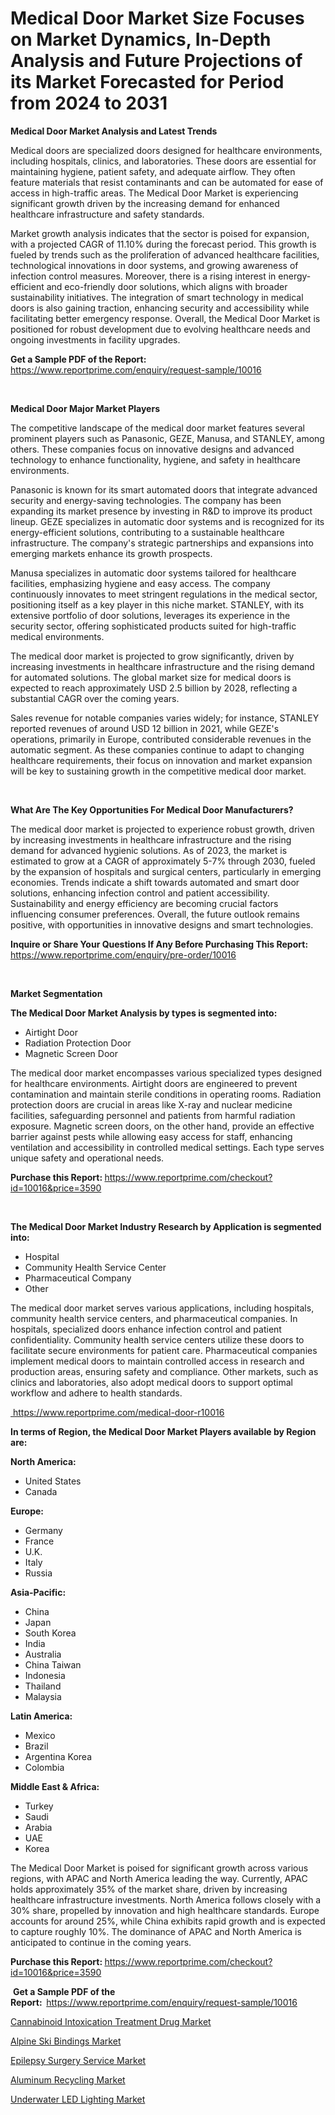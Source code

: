 <p><h1>Medical Door Market Size Focuses on Market Dynamics, In-Depth Analysis and Future Projections of its Market Forecasted for Period from 2024 to 2031</h1></p><p><strong>Medical Door Market Analysis and Latest Trends</strong></p>
<p><p>Medical doors are specialized doors designed for healthcare environments, including hospitals, clinics, and laboratories. These doors are essential for maintaining hygiene, patient safety, and adequate airflow. They often feature materials that resist contaminants and can be automated for ease of access in high-traffic areas. The Medical Door Market is experiencing significant growth driven by the increasing demand for enhanced healthcare infrastructure and safety standards.</p><p>Market growth analysis indicates that the sector is poised for expansion, with a projected CAGR of 11.10% during the forecast period. This growth is fueled by trends such as the proliferation of advanced healthcare facilities, technological innovations in door systems, and growing awareness of infection control measures. Moreover, there is a rising interest in energy-efficient and eco-friendly door solutions, which aligns with broader sustainability initiatives. The integration of smart technology in medical doors is also gaining traction, enhancing security and accessibility while facilitating better emergency response. Overall, the Medical Door Market is positioned for robust development due to evolving healthcare needs and ongoing investments in facility upgrades.</p></p>
<p><strong>Get a Sample PDF of the Report:&nbsp;</strong> <a href="https://www.reportprime.com/enquiry/request-sample/10016?utm_campaign=1789&utm_medium=2&utm_source=Github&utm_content=ia&utm_term=28112024&utm_id=medical-door">https://www.reportprime.com/enquiry/request-sample/10016</a></p>
<p>&nbsp;</p>
<p><strong>Medical Door Major Market Players</strong></p>
<p><p>The competitive landscape of the medical door market features several prominent players such as Panasonic, GEZE, Manusa, and STANLEY, among others. These companies focus on innovative designs and advanced technology to enhance functionality, hygiene, and safety in healthcare environments.</p><p>Panasonic is known for its smart automated doors that integrate advanced security and energy-saving technologies. The company has been expanding its market presence by investing in R&D to improve its product lineup. GEZE specializes in automatic door systems and is recognized for its energy-efficient solutions, contributing to a sustainable healthcare infrastructure. The company's strategic partnerships and expansions into emerging markets enhance its growth prospects.</p><p>Manusa specializes in automatic door systems tailored for healthcare facilities, emphasizing hygiene and easy access. The company continuously innovates to meet stringent regulations in the medical sector, positioning itself as a key player in this niche market. STANLEY, with its extensive portfolio of door solutions, leverages its experience in the security sector, offering sophisticated products suited for high-traffic medical environments.</p><p>The medical door market is projected to grow significantly, driven by increasing investments in healthcare infrastructure and the rising demand for automated solutions. The global market size for medical doors is expected to reach approximately USD 2.5 billion by 2028, reflecting a substantial CAGR over the coming years.</p><p>Sales revenue for notable companies varies widely; for instance, STANLEY reported revenues of around USD 12 billion in 2021, while GEZE's operations, primarily in Europe, contributed considerable revenues in the automatic segment. As these companies continue to adapt to changing healthcare requirements, their focus on innovation and market expansion will be key to sustaining growth in the competitive medical door market.</p></p>
<p>&nbsp;</p>
<p><strong>What Are The Key Opportunities For Medical Door Manufacturers?</strong></p>
<p><p>The medical door market is projected to experience robust growth, driven by increasing investments in healthcare infrastructure and the rising demand for advanced hygienic solutions. As of 2023, the market is estimated to grow at a CAGR of approximately 5-7% through 2030, fueled by the expansion of hospitals and surgical centers, particularly in emerging economies. Trends indicate a shift towards automated and smart door solutions, enhancing infection control and patient accessibility. Sustainability and energy efficiency are becoming crucial factors influencing consumer preferences. Overall, the future outlook remains positive, with opportunities in innovative designs and smart technologies.</p></p>
<p><strong>Inquire or Share Your Questions If Any Before Purchasing This Report:</strong> <a href="https://www.reportprime.com/enquiry/pre-order/10016?utm_campaign=1789&utm_medium=2&utm_source=Github&utm_content=ia&utm_term=28112024&utm_id=medical-door">https://www.reportprime.com/enquiry/pre-order/10016</a></p>
<p>&nbsp;</p>
<p><strong>Market Segmentation</strong></p>
<p><strong>The Medical Door Market Analysis by types is segmented into:</strong></p>
<p><ul><li>Airtight Door</li><li>Radiation Protection Door</li><li>Magnetic Screen Door</li></ul></p>
<p><p>The medical door market encompasses various specialized types designed for healthcare environments. Airtight doors are engineered to prevent contamination and maintain sterile conditions in operating rooms. Radiation protection doors are crucial in areas like X-ray and nuclear medicine facilities, safeguarding personnel and patients from harmful radiation exposure. Magnetic screen doors, on the other hand, provide an effective barrier against pests while allowing easy access for staff, enhancing ventilation and accessibility in controlled medical settings. Each type serves unique safety and operational needs.</p></p>
<p><strong>Purchase this Report:&nbsp;</strong><a href="https://www.reportprime.com/checkout?id=10016&price=3590&utm_campaign=1789&utm_medium=2&utm_source=Github&utm_content=ia&utm_term=28112024&utm_id=medical-door">https://www.reportprime.com/checkout?id=10016&price=3590</a></p>
<p>&nbsp;</p>
<p><strong>The Medical Door Market Industry Research by Application is segmented into:</strong></p>
<p><ul><li>Hospital</li><li>Community Health Service Center</li><li>Pharmaceutical Company</li><li>Other</li></ul></p>
<p><p>The medical door market serves various applications, including hospitals, community health service centers, and pharmaceutical companies. In hospitals, specialized doors enhance infection control and patient confidentiality. Community health service centers utilize these doors to facilitate secure environments for patient care. Pharmaceutical companies implement medical doors to maintain controlled access in research and production areas, ensuring safety and compliance. Other markets, such as clinics and laboratories, also adopt medical doors to support optimal workflow and adhere to health standards.</p></p>
<p><a href="https://www.reportprime.com/medical-door-r10016?utm_campaign=1789&utm_medium=2&utm_source=Github&utm_content=ia&utm_term=28112024&utm_id=medical-door">&nbsp;https://www.reportprime.com/medical-door-r10016</a></p>
<p><strong>In terms of Region, the Medical Door Market Players available by Region are:</strong></p>
<p>
    <p> <strong> North America: </strong>
        <ul>
            <li>United States</li>
            <li>Canada</li>
        </ul>
        </p> 
    <p> <strong> Europe: </strong>
        <ul>
            <li>Germany</li>
            <li>France</li>
            <li>U.K.</li>
            <li>Italy</li>
            <li>Russia</li>
        </ul>
        </p> 
    <p> <strong> Asia-Pacific: </strong>
        <ul>
            <li>China</li>
            <li>Japan</li>
            <li>South Korea</li>
            <li>India</li>
            <li>Australia</li>
            <li>China Taiwan</li>
            <li>Indonesia</li>
            <li>Thailand</li>
            <li>Malaysia</li>
        </ul>
        </p> 
    <p> <strong> Latin America: </strong>
        <ul>
            <li>Mexico</li>
            <li>Brazil</li>
            <li>Argentina Korea</li>
            <li>Colombia</li>
        </ul>
        </p> 
    <p> <strong> Middle East & Africa: </strong>
        <ul>
            <li>Turkey</li>
            <li>Saudi</li>
            <li>Arabia</li>
            <li>UAE</li>
            <li>Korea</li>
        </ul>
    </p>
    </p>
<p><p>The Medical Door Market is poised for significant growth across various regions, with APAC and North America leading the way. Currently, APAC holds approximately 35% of the market share, driven by increasing healthcare infrastructure investments. North America follows closely with a 30% share, propelled by innovation and high healthcare standards. Europe accounts for around 25%, while China exhibits rapid growth and is expected to capture roughly 10%. The dominance of APAC and North America is anticipated to continue in the coming years.</p></p>
<p><strong>Purchase this Report: </strong><a href="https://www.reportprime.com/checkout?id=10016&price=3590&utm_campaign=1789&utm_medium=2&utm_source=Github&utm_content=ia&utm_term=28112024&utm_id=medical-door">https://www.reportprime.com/checkout?id=10016&price=3590</a></p>
<p>&nbsp;<strong>Get a Sample PDF of the Report:&nbsp;&nbsp;</strong><a href="https://www.reportprime.com/enquiry/request-sample/10016?utm_campaign=1789&utm_medium=2&utm_source=Github&utm_content=ia&utm_term=28112024&utm_id=medical-door">https://www.reportprime.com/enquiry/request-sample/10016</a></p>
<p><strong></strong></p>
<p><p><a href="https://issuu.com/reportprime-2/docs/cannabinoid-intoxication-treatment-_de37918d53934b?utm_campaign=1789&utm_medium=2&utm_source=Github&utm_content=ia&utm_term=28112024&utm_id=medical-door">Cannabinoid Intoxication Treatment Drug Market</a></p><p><a href="https://www.linkedin.com/pulse/global-alpine-ski-bindings-market-share-growth-opportunities-efgkc?utm_campaign=1789&utm_medium=2&utm_source=Github&utm_content=ia&utm_term=28112024&utm_id=medical-door">Alpine Ski Bindings Market</a></p><p><a href="https://issuu.com/reportprime-2/docs/epilepsy-surgery-service-market-siz_12b1eb31f1090f?utm_campaign=1789&utm_medium=2&utm_source=Github&utm_content=ia&utm_term=28112024&utm_id=medical-door">Epilepsy Surgery Service Market</a></p><p><a href="https://www.linkedin.com/pulse/aluminum-recycling-market-refracting-trends-consumer-behaviors-opcze?utm_campaign=1789&utm_medium=2&utm_source=Github&utm_content=ia&utm_term=28112024&utm_id=medical-door">Aluminum Recycling Market</a></p><p><a href="https://www.linkedin.com/pulse/underwater-led-lighting-market-trends-insights-type-application-14icf?utm_campaign=1789&utm_medium=2&utm_source=Github&utm_content=ia&utm_term=28112024&utm_id=medical-door">Underwater LED Lighting Market</a></p></p>